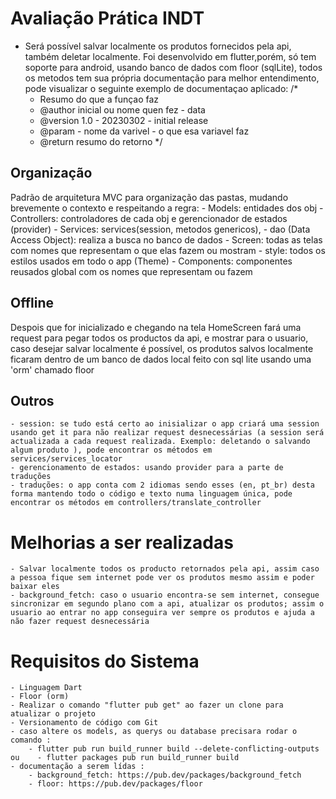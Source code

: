 # Avaliação Prática INDT
- Será possível salvar localmente os produtos fornecidos pela api, também deletar localmente. Foi desenvolvido em flutter,porém,  só  tem soporte para android, usando banco de dados com floor (sqlLite), todos os metodos tem sua própria documentação para melhor entendimento,  pode visualizar o seguinte exemplo de documentaçao aplicado: 
    /*
    * Resumo do que a funçao faz 
    * @author  inicial ou nome quen fez   - data 
    * @version 1.0   - 20230302 - initial release
    * @param   <tipo de variable> - nome da varivel    - o que esa variavel faz 
    * @return <tipo de retorno> resumo do retorno 
    */


## Organização 

Padrão de arquitetura MVC para organização das pastas, mudando brevemente o contexto e respeitando a regra:
    - Models: entidades dos obj
    - Controllers: controladores de cada obj e gerencionador de estados (provider)
    - Services: services(session, metodos genericos),
    - dao (Data Access Object): realiza a busca no banco de dados
    - Screen: todas as telas com nomes que representam o que elas fazem ou mostram
    - style: todos os estilos usados em todo o app (Theme)
    - Components: componentes reusados global com os nomes que representam ou fazem 

## Offline
Despois que for inicializado e chegando na tela HomeScreen fará uma request para pegar todos os productos da api, e mostrar para o usuario, caso desejar salvar localmente é possível, os produtos salvos localmente ficaram dentro de um banco de dados local feito con sql lite usando uma 'orm' chamado floor


## Outros
    - session: se tudo está certo ao inisializar o app criará uma session usando get it para não realizar request desnecessárias (a session será actualizada a cada request realizada. Exemplo: deletando o salvando algum produto ), pode encontrar os métodos em services/services_locator
    - gerencionamento de estados: usando provider para a parte de traduções
    - traduções: o app conta com 2 idiomas sendo esses (en, pt_br) desta forma mantendo todo o código e texto numa linguagem única, pode encontrar os métodos em controllers/translate_controller
  

 # Melhorias a ser realizadas   
    - Salvar localmente todos os producto retornados pela api, assim caso a pessoa fique sem internet pode ver os produtos mesmo assim e poder baixar eles 
    - background_fetch: caso o usuario encontra-se sem internet, consegue sincronizar em segundo plano com a api, atualizar os produtos; assim o usuario ao entrar no app conseguira ver sempre os produtos e ajuda a não fazer request desnecessária
  
# Requisitos do Sistema
    - Linguagem Dart
    - Floor (orm)
    - Realizar o comando "flutter pub get" ao fazer un clone para atualizar o projeto
    - Versionamento de código com Git
    - caso altere os models, as querys ou database precisara rodar o comando :
        - flutter pub run build_runner build --delete-conflicting-outputs   ou    - flutter packages pub run build_runner build 
    - documentação a serem lídas :
        - background_fetch: https://pub.dev/packages/background_fetch
        - floor: https://pub.dev/packages/floor
